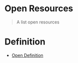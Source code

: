 # Open Resources
> A list open resources

# Definition

- [Open Definition](https://opendefinition.org/)
